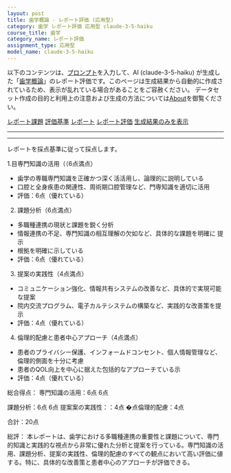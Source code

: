 ```yaml
---
layout: post
title: 歯学概論 - レポート評価 (応用型)
category: 歯学 レポート評価 応用型 claude-3-5-haiku
course_title: 歯学
category_name: レポート評価
assignment_type: 応用型
model_name: claude-3-5-haiku
---
```


以下のコンテンツは、[プロンプト](http://127.0.0.1:8000/generated/歯学/claude-3-5-haiku/prompt_レポート評価-応用型.md)を入力して、AI (claude-3-5-haiku) が生成した「[歯学概論](/contents/歯学/)」のレポート評価です。このページは生成結果から自動的に作成されているため、表示が乱れている場合があることをご容赦ください。
データセット作成の目的と利用上の注意および生成の方法については[About](/About)を御覧ください。

[レポート課題](../レポート課題-応用型)
[評価基準](../評価基準-応用型)
[レポート](../レポート-応用型)
[レポート評価](../レポート評価-応用型)
[生成結果のみを表示](http://127.0.0.1:8000/generated/歯学/claude-3-5-haiku/レポート評価-応用型.md)
  

***
***
  
レポートを採点基準に従って採点します。

1.目専門知識の活用（（6点満点）

- 歯学の専職専門知識を正確かつ深く活活用し、論理的に説明している
- 口腔と全身疾患の関連性、周術期口腔管理など、門専知識を適切に活用
- 評価：6点（優れている）

2. 課題分析（6点満点）
- 多職種連携の現状と課題を鋭く分析
- 情報連携の不足、専門知識の相互理解の欠如など、具体的な課題を明確に
提示
- 根拠を明確に示している
- 評価：6点（優れている）

3. 提案の実践性（4点満点）
- コミュニケーション強化、情報共有システムの改善など、具体的で実現可能な提案
- 院内交流プログラム、電子カルテシステムの構築など、実践的な改善策を提示
- 評価：4点（優れている）

4. 倫理的配慮と患者中心アプローチ（4点満点）
- 患者のプライバシー保護、インフォームドコンセント、個人情報管理など、倫理的側面を十分に考慮
- 患者のQOL向上を中心に据えた包括的なアプローチている示
- 評価：4点（優れている）

総合得点：
専門知識の活用：6点 
6点

課題分析：6点
6点
提案案の実践性：：4点
�点倫理的配慮：4点

合計：20点

総評：
本レポートは、歯学における多職種連携の重要性と課題について、専門的知識と実践的な視点から非常に優れた分析と提案を行っている。専門知識の活用、課題分析、提案の実践性、倫理的配慮のすべての観点において高い評価に値する。特に、具体的な改善策と患者中心のアプローチが評価できる。
